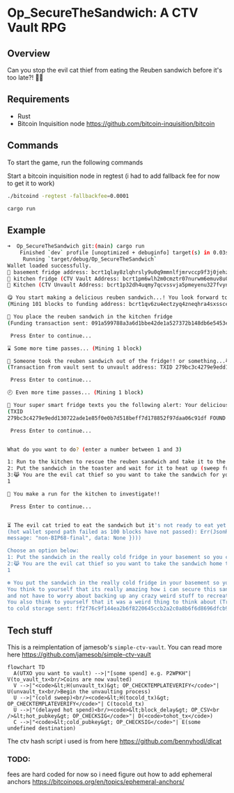 # Op_SecureTheSandwich: A CTV Vault RPG

## Overview

Can you stop the evil cat thief from eating the Reuben sandwich before it's too late?! 🥪🐱

## Requirements

- Rust
- Bitcoin Inquisition node https://github.com/bitcoin-inquisition/bitcoin

## Commands

To start the game, run the following commands

Start a bitcoin inquisition node in regtest (i had to add fallback fee for now to get it to work)
```bash
./bitcoind -regtest -fallbackfee=0.0001
```

```bash
cargo run
```

## Example

```bash
➜  Op_SecureTheSandwich git:(main) cargo run
    Finished `dev` profile [unoptimized + debuginfo] target(s) in 0.03s
     Running `target/debug/Op_SecureTheSandwich`
Wallet loaded successfully.
🥶 basement fridge address: bcrt1qlay8zlqhrsly9u0q9mmnlfjmrvccp9f3j0jehz
🧊 kitchen fridge (CTV Vault Address: bcrt1pm6wlh2m0cmztr07nurwm6emuv8u0hann2md3jc9a40rjnp3m4trqea3w3q)
🍴 Kitchen (CTV Unvault Address: bcrt1p32dh4uqmy7qcvssvja5pmeyenu327fvyn5nks7908egux9376pnqfemal3)

😋 You start making a delicious reuben sandwich...! You look forward to eating it later, but hope your evil cat doesnt try to steal it first
(Mining 101 blocks to funding address: bcrt1qv6zu4ectzyq4zneqhra4sxssceqcmxsw7gdk4v)

🥪 You place the reuben sandwich in the kitchen fridge
(Funding transaction sent: 091a599788a3a6d1bbe42de1a527372b148db6e5453e92ce0046b24a2c77640c)

 Press Enter to continue...

⌛ Some more time passes... (Mining 1 block)

🚨 Someone took the reuben sandwich out of the fridge!! or something...😹
(Transaction from vault sent to unvault address: TXID 279bc3c4279e9edd130722ade1e85f0e0b7d518beff7d178852f97daa06c91df)

 Press Enter to continue...

🕗 Even more time passes... (Mining 1 block)

📲 Your super smart fridge texts you the following alert: Your delicious reuben sandwich has been taken from the fridge and moved in to the kitchen!
(TXID
279bc3c4279e9edd130722ade1e85f0e0b7d518beff7d178852f97daa06c91df FOUND IN MEMPOOL!!)

 Press Enter to continue...


What do you want to do? (enter a number between 1 and 3)

1: Run to the kitchen to rescue the reuben sandwich and take it to the really cold fridge in your basement (sweep funds to cold storage address)
2: Put the sandwich in the toaster and wait for it to heat up (sweep funds to hot wallet address)
3:😹 You are the evil cat thief so you want to take the sandwich for yourself (sweep funds to theifs address)
1

🏃 You make a run for the kitchen to investigate!!

 Press Enter to continue...


⏳ The evil cat tried to eat the sandwich but it's not ready to eat yet!!!
(hot wallet spend path failed as 100 blocks have not passed): Err(JsonRpc(Rpc(RpcError { code: -26
message: "non-BIP68-final", data: None })))

Choose an option below:
1: Put the sandwich in the really cold fridge in your basement so you can eat it later (sweep funds to cold storage address)
2:😹 You are the evil cat thief so you want to take the sandwich home to your own fridge and eat it later (try and sweep funds to a different cold storage address)
1

❄️ You put the sandwich in the really cold fridge in your basement so you can eat it later.
You think to yourself that its really amazing how i can secure this sandwich so easily
and not have to worry about backing up any crazy weird stuff to recreat the sandwich.
You also think to yourself that it was a weird thing to think about (Transaction from vault
to cold storage sent: ff2f76c9f144ea2b6f8220645ccb2a2c0a8b6f6d8696dfcb9b8ceffb95a581d7)
```

## Tech stuff

This is a reimplentation of jamesob's `simple-ctv-vault`. You can read more here https://github.com/jamesob/simple-ctv-vault


```mermaid
flowchart TD
  A(UTXO you want to vault) -->|"[some spend] e.g. P2WPKH"| V(to_vault_tx<br/>Coins are now vaulted)
  V -->|"<code>&lt;H(unvault_tx)&gt; OP_CHECKTEMPLATEVERIFY</code>"| U(unvault_tx<br/>Begin the unvaulting process)
  U -->|"(cold sweep)<br/><code>&lt;H(tocold_tx)&gt; OP_CHECKTEMPLATEVERIFY</code>"| C(tocold_tx)
  U -->|"(delayed hot spend)<br/><code>&lt;block_delay&gt; OP_CSV<br />&lt;hot_pubkey&gt; OP_CHECKSIG</code>"| D(<code>tohot_tx</code>)
  C -->|"<code>&lt;cold_pubkey&gt; OP_CHECKSIG</code>"| E(some undefined destination)
```


The ctv hash script i used is from here https://github.com/bennyhodl/dlcat


### TODO:

fees are hard coded for now so i need figure out how to add ephemeral anchors https://bitcoinops.org/en/topics/ephemeral-anchors/
